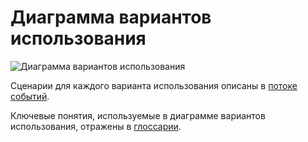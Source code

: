 # Диаграмма вариантов использования

![Диаграмма вариантов использования](../../Images/System%20design/Use%20Case.png)

Сценарии для каждого варианта использования описаны в [потоке событий](https://github.com/LizaChehovich/TRTPO-Project/blob/master/Documents/System%20project/UseCase/Flow%20of%20Events.md).

Ключевые понятия, используемые в диаграмме вариантов использования, отражены в [глоссарии](https://github.com/LizaChehovich/TRTPO-Project/blob/master/Documents/System%20project/UseCase/Glossarium.md). 
